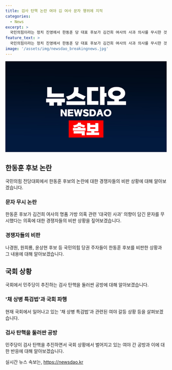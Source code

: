 ```yaml
---
title: 검사 탄핵 논란 여야 김 여사 문자 행위에 지적
categories:
  - News
excerpt: >
  국민의힘이라는 정치 진영에서 한동훈 당 대표 후보가 김건희 여사의 사과 의사를 무시한 것에 대한 논란과 함께 민주당의 검사 탄핵 추진에 대한 국회 내 공방이 일어나고 있습니다. 국민의힘 당권 주자들은 한동훈 후보를 비난하면서, 국회는 채 상병 특검법 통과 후 검사 탄핵을 두고 여야 간 갈등이 심화되고 있습니다. 이에 대한 국민의힘과 민주당의 입장은 각각 엇갈려 왔습니다.
feature_text: >
  국민의힘이라는 정치 진영에서 한동훈 당 대표 후보가 김건희 여사의 사과 의사를 무시한 것에 대한 논란과 함께 민주당의 검사 탄핵 추진에 대한 국회 내 공방이 일어나고 있습니다. 국민의힘 당권 주자들은 한동훈 후보를 비난하면서, 국회는 채 상병 특검법 통과 후 검사 탄핵을 두고 여야 간 갈등이 심화되고 있습니다. 이에 대한 국민의힘과 민주당의 입장은 각각 엇갈려 왔습니다.
image: '/assets/img/newsdao_breakingnews.jpg'
---
```


<p><img src="/assets/img/newsdao_breakingnews.jpg" alt="flaretime 속보" /></p>

<h2 data-ke-size="size26">한동훈 후보 논란</h2>

<p data-ke-size="size16">국민의힘 전당대회에서 한동훈 후보의 논란에 대한 경쟁자들의 비판 상황에 대해 알아보겠습니다.</p>

<h3><b>문자 무시 논란</b></h3>

<p data-ke-size="size16">한동훈 후보가 김건희 여사의 명품 가방 의혹 관련 '대국민 사과' 의향이 담긴 문자를 무시했다는 의혹에 대한 경쟁자들의 비판 상황을 짚어보겠습니다.</p>

<h3><b>경쟁자들의 비판</b></h3>

<p data-ke-size="size16">나경원, 원희룡, 윤상현 후보 등 국민의힘 당권 주자들이 한동훈 후보를 비판한 상황과 그 내용에 대해 알아보겠습니다.</p>

<h2 data-ke-size="size26">국회 상황</h2>

<p data-ke-size="size16">국회에서 민주당이 추진하는 검사 탄핵을 둘러싼 공방에 대해 알아보겠습니다.</p>

<h3><b>'채 상병 특검법'과 국회 파행</b></h3>

<p data-ke-size="size16">현재 국회에서 일어나고 있는 '채 상병 특검법'과 관련된 여야 갈등 상황 등을 살펴보겠습니다.</p>

<h3><b>검사 탄핵을 둘러싼 공방</b></h3>

<p data-ke-size="size16">민주당이 검사 탄핵을 추진하면서 국회 상황에서 벌어지고 있는 여야 간 공방과 이에 대한 반응에 대해 알아보겠습니다.</p>
실시간 뉴스 속보는, <a href="https://newsdao.kr" rel="dofollow">https://newsdao.kr</a>


